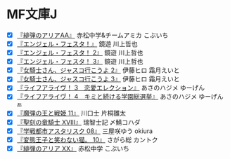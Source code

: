 # MF文庫J

* [x] [『緋弾のアリアAA』](http://www.amazon.co.jp/dp/4040673549/&tag=ikuyainfo-22) 赤松中学&チームアミカ こぶいち
* [x] [『エンジェル・フェスタ！』](http://www.amazon.co.jp/dp/4040671848/&tag=ikuyainfo-22) 鏡遊 川上哲也
* [x] [『エンジェル・フェスタ！ 2』](http://www.amazon.co.jp/dp/4040674006/&tag=ikuyainfo-22) 鏡遊 川上哲也
* [x] [『エンジェル・フェスタ！ 3』](http://www.amazon.co.jp/dp/4040674715/&tag=ikuyainfo-22) 鏡遊 川上哲也
* [x] [『女騎士さん、ジャスコ行こうよ 2』](http://www.amazon.co.jp/dp/4040673476/&tag=ikuyainfo-22) 伊藤ヒロ 霜月えいと
* [x] [『女騎士さん、ジャスコ行こうよ 3』](http://www.amazon.co.jp/dp/4040676483/&tag=ikuyainfo-22) 伊藤ヒロ 霜月えいと
* [x] [『ライフアライヴ！ 3　恋愛エレクション』](http://www.amazon.co.jp/dp/4040674030/&tag=ikuyainfo-22) あさのハジメ ゆーげん
* [x] [『ライフアライヴ！ 4　キミと続ける学園総選挙』](http://www.amazon.co.jp/dp/4040676475/&tag=ikuyainfo-22) あさのハジメ ゆーげん :end:
* [x] [『魔弾の王と戦姫 11』](http://www.amazon.co.jp/dp/4040676092/&tag=ikuyainfo-22) 川口士 片桐雛太
* [x] [『聖刻の竜騎士 XVIII』](http://www.amazon.co.jp/dp/4040674698/&tag=ikuyainfo-22) 瑞智士記 〆鯖コハダ
* [x] [『学戦都市アスタリスク 08』](http://www.amazon.co.jp/dp/4040676092/&tag=ikuyainfo-22) 三屋咲ゆう okiura
* [x] [『変態王子と笑わない猫。 10』](http://www.amazon.co.jp/dp/4040676556/&tag=ikuyainfo-22) さがら総 カントク
* [x] [『緋弾のアリア XX』](http://www.amazon.co.jp/dp/4040676122/&tag=ikuyainfo-22) 赤松中学 こぶいち
